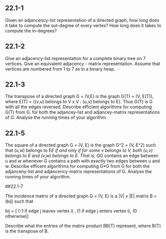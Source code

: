 ## 22.1-1

Given an adjancency-list representation of a directed graph, how long does it take to compute the out-degree of every vertex? How long does it takes to compute the in-degrees?

## 22.1-2

Give an adjacency-list representation for a complete binary tree on 7 vertices. Give an equivalent adjacency - matrix representation. Assume that vertices are numbered from 1 to 7 as in a binary heap.

## 22.1-3 

The transpose of a directed graph G = (V,E) is the graph G(T) = (V, E(T)), where 
E(T) = {(v,u) belongs to V x V : (u,v) belongs to E}. Thus G(T) is G with all the edges reversed. Describe efficient algorithms for computing G(T) from G, for both the adjancey-list and adjancey-matrix representations of G. Analyse the running times of your algorithm.

## 22.1-5

The square of a directed graph G = (V, E) is the graph G^2 = (V, E^2) such that (u,w) belongs to E*E if and only if for some v belongs to V, both (u,v) belongs to E and (v,w) belongs to E. That is, G*G contains an edge between u and w whenever G contains a path with exactly two edges between u and w. Describe efficent algorithms for computing G*G from G for both the adjanceny-list and adjancency-matrix representations of G. Analyse the running times of your algorithm.

##22.1-7 

The incidence matrix of a directed graph G = (V, E) is a |V| x |E| matrix B = (bij) such that

bij = [ (-1 if edge j leaves vertex i) ,
		(1 if edge j enters vertex i),
		(0 otherwise)]

Describe what the entries of the matrix product BB(T) represent, where B(T) is the transpose of B.